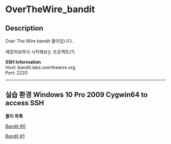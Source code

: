 
# OverTheWire_bandit
## Description

Over The Wire bandit 풀이입니다.

재밌어보여서 시작해보는 프로젝트(?)

**SSH Information**     
Host: bandit.labs.overthewire.org   
Port: 2220

------------------
**실습 환경**
Windows 10 Pro 2009 
Cygwin64 to access SSH
-----------------------

**풀이 목록**

[Bandit #0](./Bandit%20풀이/bandit0.md)

[Bandit #1](./Bandit%20풀이/bandit1.md)
